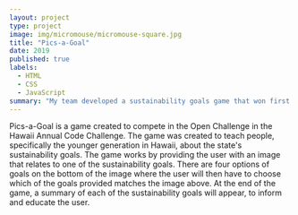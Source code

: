 ```yaml
---
layout: project
type: project
image: img/micromouse/micromouse-square.jpg
title: "Pics-a-Goal"
date: 2019
published: true
labels:
  - HTML
  - CSS
  - JavaScript
summary: "My team developed a sustainability goals game that won first place in the 2019 Hawaii Annual Code Challenge in the High School division."
---
```

Pics-a-Goal is a game created to compete in the Open Challenge in the Hawaii Annual Code Challenge. The game was created to teach people, specifically the younger generation in Hawaii, about the state's sustainability goals. The game works by providing the user with an image that relates to one of the sustainability goals. There are four options of goals on the bottom of the image where the user will then have to choose which of the goals provided matches the image above. At the end of the game, a summary of each of the sustainability goals will appear, to inform and educate the user.
